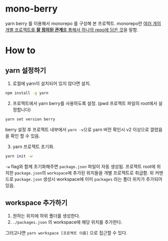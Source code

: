 # mono-berry

yarn berry 를 이용해서 monorepo 를 구성해 본 프로젝트.
monorepo란 [여러 개의 개별 프로젝트를 **잘 정의된 관계**를 통해서 하나의 repo에 담은 것](https://news.hada.io/topic?id=6061)을 말함.

# How to

## yarn 설정하기

1. 로컬에 yarn이 설치되어 있지 않다면 설치.

```bash
npm install -g yarn
```

2. 프로젝트에서 yarn berry를 사용하도록 설정. (pwd 프로젝트 파일의 root에서 설정합니다)

```bash
yarn set version berry
```

berry 설정 후 프로젝트 내부에서 `yarn -v`으로 yarn 버전 확인시 v2 이상으로 깔렸음을 확인 할 수 있음.

3. yarn 프로젝트 초기화.

```bash
yarn init -w
```

`-w` flag와 함께 초기화해주면 `package.json` 파일이 자동 생성됨.
프로젝트 root에 위치한 `package.json`의 `workspace`에 추가된 위치들을 개별 프로젝트로 취급함.
위 커맨드로 `package.json` 생성시 workspace에 이미 `packages` 라는 폴더 위치가 추가되어 있음.

## workspace 추가하기

1. 원하는 위치에 하위 폴더를 생성한다.
2. `./packages.json` 의 workspace에 해당 위치를 추가한다.

그러고나면 `yarn workspace [프로젝트 이름]` 으로 접근할 수 있다.
